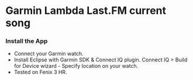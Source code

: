 # Garmin Lambda Last.FM current song




### Install the App
- Connect your Garmin watch.
- Install Eclipse with Garmin SDK & Connect IQ plugin. Connect IQ > Build for Device wizard - Specify location on your watch. 
- Tested on Fenix 3 HR.
